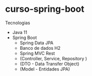 # curso-spring-boot

Tecnologias
 - Java 11
 - Spring Boot
	- Spring Data JPA
    - Banco de dados H2
	- Spring MVC Rest
	- (Controller, Service, Repository )
	- (DTO - Data Transfer Object)
	- (Model - Entidades JPA)